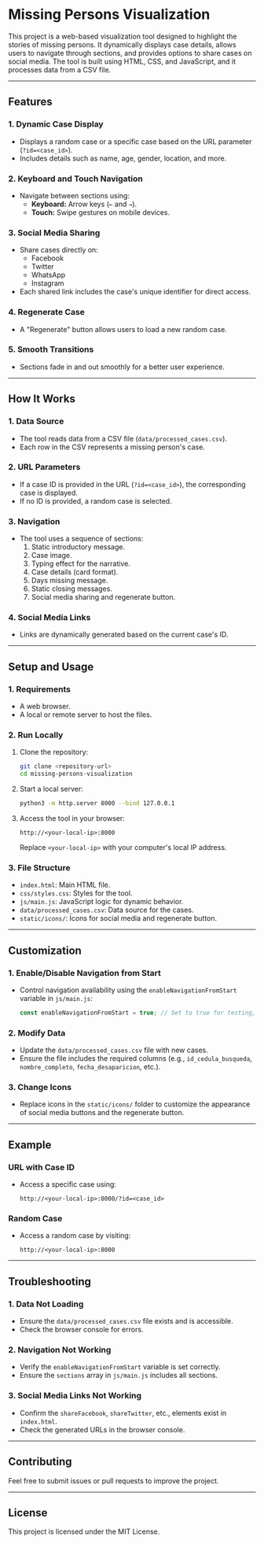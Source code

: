 # Missing Persons Visualization

This project is a web-based visualization tool designed to highlight the stories of missing persons. It dynamically displays case details, allows users to navigate through sections, and provides options to share cases on social media. The tool is built using HTML, CSS, and JavaScript, and it processes data from a CSV file.

---

## Features

### 1. **Dynamic Case Display**
- Displays a random case or a specific case based on the URL parameter (`?id=<case_id>`).
- Includes details such as name, age, gender, location, and more.

### 2. **Keyboard and Touch Navigation**
- Navigate between sections using:
  - **Keyboard:** Arrow keys (`←` and `→`).
  - **Touch:** Swipe gestures on mobile devices.

### 3. **Social Media Sharing**
- Share cases directly on:
  - Facebook
  - Twitter
  - WhatsApp
  - Instagram
- Each shared link includes the case's unique identifier for direct access.

### 4. **Regenerate Case**
- A "Regenerate" button allows users to load a new random case.

### 5. **Smooth Transitions**
- Sections fade in and out smoothly for a better user experience.

---

## How It Works

### 1. **Data Source**
- The tool reads data from a CSV file (`data/processed_cases.csv`).
- Each row in the CSV represents a missing person's case.

### 2. **URL Parameters**
- If a case ID is provided in the URL (`?id=<case_id>`), the corresponding case is displayed.
- If no ID is provided, a random case is selected.

### 3. **Navigation**
- The tool uses a sequence of sections:
  1. Static introductory message.
  2. Case image.
  3. Typing effect for the narrative.
  4. Case details (card format).
  5. Days missing message.
  6. Static closing messages.
  7. Social media sharing and regenerate button.

### 4. **Social Media Links**
- Links are dynamically generated based on the current case's ID.

---

## Setup and Usage

### 1. **Requirements**
- A web browser.
- A local or remote server to host the files.

### 2. **Run Locally**
1. Clone the repository:
   ```bash
   git clone <repository-url>
   cd missing-persons-visualization
   ```
2. Start a local server:
   ```bash
   python3 -m http.server 8000 --bind 127.0.0.1
   ```
3. Access the tool in your browser:
   ```
   http://<your-local-ip>:8000
   ```
   Replace `<your-local-ip>` with your computer's local IP address.

### 3. **File Structure**
- `index.html`: Main HTML file.
- `css/styles.css`: Styles for the tool.
- `js/main.js`: JavaScript logic for dynamic behavior.
- `data/processed_cases.csv`: Data source for the cases.
- `static/icons/`: Icons for social media and regenerate button.

---

## Customization

### 1. **Enable/Disable Navigation from Start**
- Control navigation availability using the `enableNavigationFromStart` variable in `js/main.js`:
  ```javascript
  const enableNavigationFromStart = true; // Set to true for testing, false for production
  ```

### 2. **Modify Data**
- Update the `data/processed_cases.csv` file with new cases.
- Ensure the file includes the required columns (e.g., `id_cedula_busqueda`, `nombre_completo`, `fecha_desaparicion`, etc.).

### 3. **Change Icons**
- Replace icons in the `static/icons/` folder to customize the appearance of social media buttons and the regenerate button.

---

## Example

### URL with Case ID
- Access a specific case using:
  ```
  http://<your-local-ip>:8000/?id=<case_id>
  ```

### Random Case
- Access a random case by visiting:
  ```
  http://<your-local-ip>:8000
  ```

---

## Troubleshooting

### 1. **Data Not Loading**
- Ensure the `data/processed_cases.csv` file exists and is accessible.
- Check the browser console for errors.

### 2. **Navigation Not Working**
- Verify the `enableNavigationFromStart` variable is set correctly.
- Ensure the `sections` array in `js/main.js` includes all sections.

### 3. **Social Media Links Not Working**
- Confirm the `shareFacebook`, `shareTwitter`, etc., elements exist in `index.html`.
- Check the generated URLs in the browser console.

---

## Contributing

Feel free to submit issues or pull requests to improve the project.

---

## License

This project is licensed under the MIT License.
